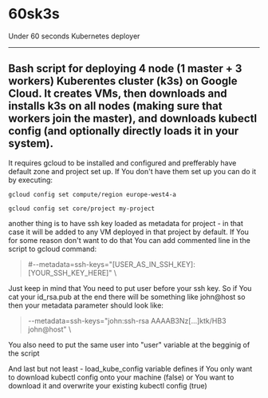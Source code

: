 # 60sk3s
Under 60 seconds Kubernetes deployer


---

## Bash script for deploying 4 node (1 master + 3 workers) Kuberentes cluster (k3s) on Google Cloud. It creates VMs, then downloads and installs k3s on all nodes (making sure that workers join the master), and downloads kubectl config (and optionally directly loads it in your system).

It requires gcloud to be installed and configured and prefferably have default zone and project set up. If You don't have them set up you can do it by executing:

`gcloud config set compute/region europe-west4-a`

`gcloud config set core/project my-project`

another thing is to have ssh key loaded as metadata for project - in that case it will be added to any VM deployed in that project by default. If You for some reason don't want to do that You can add commented line in the script to gcloud command:

> #--metadata=ssh-keys="[USER_AS_IN_SSH_KEY]:[YOUR_SSH_KEY_HERE]" \

Just keep in mind that You need to put user before your ssh key. So if You cat your id_rsa.pub at the end there will be something like john@host so then your metadata parameter should look like:

> --metadata=ssh-keys="john:ssh-rsa AAAAB3Nz[...]ktk/HB3 john@host" \

You also need to put the same user into "user" variable at the begginig of the script

And last but not least - load_kube_config variable defines if You only want to download kubectl config onto your machine (false) or You want to download it and overwrite your existing kubectl config (true)
